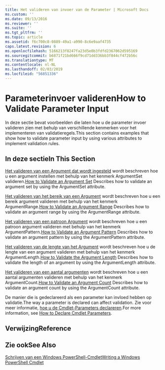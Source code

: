 ```yaml
---
title: Het valideren van invoer van de Parameter | Microsoft Docs
ms.custom: ''
ms.date: 09/13/2016
ms.reviewer: ''
ms.suite: ''
ms.tgt_pltfrm: ''
ms.topic: article
ms.assetid: f6c700c8-0889-49a1-a990-8c6e9aaf4735
caps.latest.revision: 6
ms.openlocfilehash: 5166213f8247fa23d5e0b3fdfd2367062d595169
ms.sourcegitcommit: b6871f21bd666f9cd71dd336bb3f844cf472b56c
ms.translationtype: MT
ms.contentlocale: nl-NL
ms.lasthandoff: 02/03/2019
ms.locfileid: "56851336"
---
```

# <a name="how-to-validate-parameter-input"></a><span data-ttu-id="b40ed-102">Parameterinvoer valideren</span><span class="sxs-lookup"><span data-stu-id="b40ed-102">How to Validate Parameter Input</span></span>

<span data-ttu-id="b40ed-103">In deze sectie bevat voorbeelden die laten hoe u de parameter invoer valideren zien met behulp van verschillende kenmerken voor het implementeren van validatieregels.</span><span class="sxs-lookup"><span data-stu-id="b40ed-103">This section contains examples that show how to validate parameter input by using various attributes to implement validation rules.</span></span>

## <a name="in-this-section"></a><span data-ttu-id="b40ed-104">In deze sectie</span><span class="sxs-lookup"><span data-stu-id="b40ed-104">In This Section</span></span>

<span data-ttu-id="b40ed-105">[Het valideren van een Argument dat wordt ingesteld](./how-to-validate-an-argument-set.md) wordt beschreven hoe u een argument instellen met behulp van het kenmerk ArgumentSet valideren.</span><span class="sxs-lookup"><span data-stu-id="b40ed-105">[How to Validate an Argument Set](./how-to-validate-an-argument-set.md) Describes how to validate an argument set by using the ArgumentSet attribute.</span></span>

<span data-ttu-id="b40ed-106">[Het valideren van het bereik van een Argument](./how-to-validate-an-argument-range.md) wordt beschreven hoe u een bereik argument valideren met behulp van het kenmerk ArgumentRange.</span><span class="sxs-lookup"><span data-stu-id="b40ed-106">[How to Validate an Argument Range](./how-to-validate-an-argument-range.md) Describes how to validate an argument range by using the ArgumentRange attribute.</span></span>

<span data-ttu-id="b40ed-107">[Het valideren van een patroon Argument](./how-to-validate-an-argument-pattern.md) wordt beschreven hoe u een patroon argument valideren met behulp van het kenmerk ArgumentPattern.</span><span class="sxs-lookup"><span data-stu-id="b40ed-107">[How to Validate an Argument Pattern](./how-to-validate-an-argument-pattern.md) Describes how to validate an argument pattern by using the ArgumentPattern attribute.</span></span>

<span data-ttu-id="b40ed-108">[Het valideren van de lengte van het Argument](./how-to-validate-the-argument-length.md) wordt beschreven hoe u de lengte van een argument valideren met behulp van het kenmerk ArgumentLength.</span><span class="sxs-lookup"><span data-stu-id="b40ed-108">[How to Validate the Argument Length](./how-to-validate-the-argument-length.md) Describes how to validate the length of an argument by using the ArgumentLength attribute.</span></span>

<span data-ttu-id="b40ed-109">[Het valideren van een aantal argumenten](./how-to-validate-an-argument-count.md) wordt beschreven hoe u een aantal argumenten valideren met behulp van het kenmerk ArgumentCount.</span><span class="sxs-lookup"><span data-stu-id="b40ed-109">[How to Validate an Argument Count](./how-to-validate-an-argument-count.md) Describes how to validate an argument count by using the ArgumentCount attribute.</span></span>

<span data-ttu-id="b40ed-110">De manier die is gedeclareerd als een parameter kan invloed hebben op validatie.</span><span class="sxs-lookup"><span data-stu-id="b40ed-110">The way a parameter is declared can affect validation.</span></span> <span data-ttu-id="b40ed-111">Zie voor meer informatie, [hoe u de Cmdlet-Parameters declareren](./how-to-declare-cmdlet-parameters.md).</span><span class="sxs-lookup"><span data-stu-id="b40ed-111">For more information, see [How to Declare Cmdlet Parameters](./how-to-declare-cmdlet-parameters.md).</span></span>

## <a name="reference"></a><span data-ttu-id="b40ed-112">Verwijzing</span><span class="sxs-lookup"><span data-stu-id="b40ed-112">Reference</span></span>

## <a name="see-also"></a><span data-ttu-id="b40ed-113">Zie ook</span><span class="sxs-lookup"><span data-stu-id="b40ed-113">See Also</span></span>

[<span data-ttu-id="b40ed-114">Schrijven van een Windows PowerShell-Cmdlet</span><span class="sxs-lookup"><span data-stu-id="b40ed-114">Writing a Windows PowerShell Cmdlet</span></span>](./writing-a-windows-powershell-cmdlet.md)
